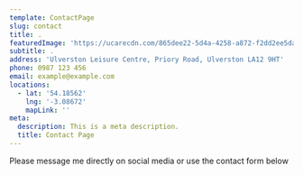 ```yaml
---
template: ContactPage
slug: contact
title: .
featuredImage: 'https://ucarecdn.com/865dee22-5d4a-4258-a872-f2dd2ee5dacb/'
subtitle: .
address: 'Ulverston Leisure Centre, Priory Road, Ulverston LA12 9HT'
phone: 0987 123 456
email: example@example.com
locations:
  - lat: '54.18562'
    lng: '-3.08672'
    mapLink: ''
meta:
  description: This is a meta description.
  title: Contact Page
---
```

Please message me directly on social media or use the contact form below
